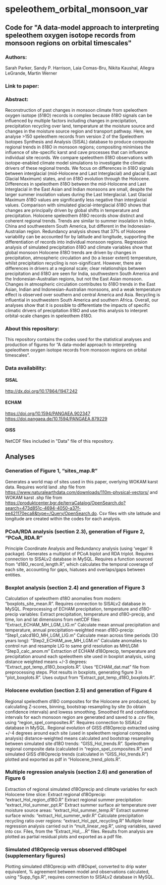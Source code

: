 # speleothem_orbital_monsoon_var

## Code for "A data-model approach to interpreting speleothem oxygen isotope records from monsoon regions on orbital timescales"

### Authors:
Sarah Parker, Sandy P. Harrison, Laia Comas-Bru, Nikita Kaushal, Allegra LeGrande, Martin Werner

### Link to paper:

### Abstract:
Reconstruction of past changes in monsoon climate from speleothem oxygen isotope (δ18O) records is complex because δ18O signals can be influenced by multiple factors including changes in precipitation, precipitation recycling over land, temperature at the moisture source and changes in the moisture source region and transport pathway. Here, we analyse >150 speleothem records from version 2 of the Speleothem Isotopes Synthesis and Analysis (SISAL) database to produce composite regional trends in δ18O in monsoon regions; compositing minimises the influence of site-specific karst and cave processes that can influence individual site records. We compare speleothem δ18O observations with isotope-enabled climate model simulations to investigate the climatic drivers of these regional trends. We focus on differences in δ18O signals between interglacial (mid-Holocene and Last Interglacial) and glacial (Last Glacial Maximum) states, and on δ18O evolution through the Holocene. Differences in speleothem δ18O between the mid-Holocene and Last Interglacial in the East Asian and Indian monsoons are small, despite the larger summer insolation values during the Last Interglacial. Last Glacial Maximum δ18O values are significantly less negative than interglacial values. Comparison with simulated glacial-interglacial δ18O shows that changes are principally driven by global shifts in temperature and precipitation. Holocene speleothem δ18O records show distinct and coherent regional trends. Trends are similar to summer insolation in India, China and southwestern South America, but different in the Indonesian-Australian region. Redundancy analysis shows that 37% of Holocene variability can be accounted for by latitude and longitude, supporting the differentiation of records into individual monsoon regions. Regression analysis of simulated precipitation δ18O and climate variables show that global monsoon Holocene δ18O trends are driven by changes in precipitation, atmospheric circulation and (to a lesser extent) temperature, whilst precipitation recycling is non-significant. However, there are differences in drivers at a regional scale; clear relationships between precipitation and δ18O are seen for India, southwestern South America and the Indonesian-Australian regions, but not the East Asian monsoon. Changes in atmospheric circulation contributes to δ18O trends in the East Asian, Indian and Indonesian-Australian monsoons, and a weak temperature effect is observed over southern and central America and Asia. Recycling is influential in southwestern South America and southern Africa.  Overall, our analyses show that it is possible to differentiate the impacts of specific climatic drivers of precipitation δ18O and use this analysis to interpret orbital-scale changes in speleothem δ18O.

### About this repository:
This repository contains the codes used for the statistical analyses and production of figures for “A data-model approach to interpreting speleothem oxygen isotope records from monsoon regions on orbital timescales”. 

### Data availability: 
#### SISAL 
http://dx.doi.org/10.17864/1947.242
#### ECHAM
https://doi.org/10.1594/PANGAEA.902347
https://doi.pangaea.de/10.1594/PANGAEA.879229
#### GISS
NetCDF files included in "Data" file of this repository. 

## Analyses

### Generation of Figure 1, “sites_map.R”
Generates a world map of sites used in this paper, overlying WOKAM karst data.
Requires world land .shp file from https://www.naturalearthdata.com/downloads/110m-physical-vectors/ and WOKAM karst .shp file from https://produktcenter.bgr.de/terraCatalog/OpenSearch.do?search=473d851c-4694-4050-a37f-ee421170eca8&type=/Query/OpenSearch.do.
Csv files with site latitude and longitude are created within the codes for each analysis. 

### PCoA/RDA analysis (section 2.3), generation of Figure 2, “PCoA_RDA.R”
Principle Coordinate Analysis and Redundancy analysis (using ‘vegan’ R package). Generates a multiplot of PCoA biplot and RDA triplot.
Requires connection to SISALv2 database in MySQL. Requires a function sourced from “d18O_record_length.R”, which calculates the temporal coverage of each site, accounting for gaps, hiatuses and overlaps/gaps between entities. 

### Boxplot analysis (section 2.4) and generation of Figure 3
Calculation of speleothem d18O anomalies from modern: “boxplots_site_mean.R”. Requires connection to SISALv2 database in MySQL.
Preprocessing of ECHAM precipitation, temperature and d18O-precip variables:
Extract precipitation, temperature and d18O-precip, and time, lon and lat dimensions from netCDF files: “Extract_ECHAM_MH_LGM_LIG.m”
Calculate mean annual precipitation and temperature, annual precipitation-weighted mean d18O-precip: “Step1_calcd18O_MH_LGM_LIG.m”
Calculate mean across time periods (30 years long): “Step2_ECHAM_ave_MH_LGM.m”
Calculate anomalies to control run and resample LIG to same grid resolution as MH/LGM: “Step3_calc_anom.m”
Extraction of ECHAM d18Oprecip, temperature and precipitation around each speleothem site used in boxplot analysis, using distance weighted means +/-3 degrees: “Extract_ppt_temp_d18O_boxplots.R”. Uses “ECHAM_dat.mat” file from preprocessing steps. 
Plot results in boxplots, generating figure 3 in “plot_boxplots.R”. Uses output from “Extract_ppt_temp_d18O_boxplots.R”. 

### Holocene evolution (section 2.5) and generation of Figure 4
Regional speleothem d18O composites for the Holocene are produced, by calculating Z-scores, binning, bootstrap resampling by site (to obtain confidence intervals) and lowess smoothing. Smoothed fit and confidence intervals for each monsoon region are generated and saved to a .csv file, using “region_spel_composites.R”. Requires connection to SISALv2 database in MySQL.
Regional evolution of GISS d18Oprecip extracted using +/-4 degrees around each site (used in speleothem regional composite analysis) distance-weighted means calculated and bootstrap resampling between simulated site d18O trends: “GISS_Hol_trends.R”. 
Speleothem regional composite data (calculated in “region_spel_composites.R”) and simulated GISS d18Oprecip trends (calculated in “GISS_Hol_trends.R”) plotted and exported as pdf in “Holocene_trend_plots.R”. 

### Multiple regression analysis (section 2.6) and generation of Figure 6
Extraction of regional simulated d18Oprecip and climate variables for each Holocene time slice:
	Extract regional d18Oprecip: “extract_Hol_region_d18O.R”
	Extract regional summer precipitation: “extract_Hol_summer_ppt.R”
Extract summer surface air temperature over moisture source areas: “extract_Hol_summer_temp.R”
Extract summer surface winds: “extract_Hol_summer_wdir.R”
Calculate precipitation recycling ratio over regions: “extract_Hol_ppt_recycling.R”
Multiple linear regression analysis carried out in “mult_linear_reg.R”, using variables, saved into csv. Files, from the “Extract_Hol_...R” files. Results from analysis are plotted as partial residual plots and exported as a pdf file. 

### Simulated d18Oprecip versus observed d18Ospel (supplementary figures)
Plotting simulated d18Oprecip with d18Ospel, converted to drip water equivalent, % agreement between model and observations calculated, using "Supp_figs.R", requires connection to SISALv2 database in MySQL.

